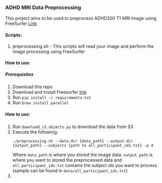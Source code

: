 ### ADHD MRI Data Preprocessing

This project aims to be used to preprocess ADHD200 T1 MRI Image using FreeSurfer [Link](https://freesurfer.net)

#### Scripts:
1. preprocessing.sh - This scripts will read your image and perform the image processing using FreeSurfer


#### How to use:
##### Prerequisites
1. Download this repo
2. Download and Install Freesurfer [link](https://surfer.nmr.mgh.harvard.edu/fswiki/rel7downloads)
3. Run `pip install -r requirements.txt`
4. Run `brew install parallel`

##### How to use:
1. Run `download_s3_objects.py` to download the data from S3
2. Execute the following:
   ```aiignore
   ./preprocessing.sh --data-dir {data_path} --output-dir {output_path} --subjects {path to all_participant_ids.txt} -p 4
   ```
   Where `data_path` is where you stored the image data. `output_path` is where you want to stored the preprocessed data and `all_participant_ids.txt` contains the subject ids you want to process (sample can be found in `data/all_participant_ids.txt`)
2. 